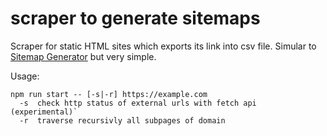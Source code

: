 # scraper to generate sitemaps

Scraper for static HTML sites which exports its link into csv file. Simular to [Sitemap Generator](https://www.mysitemapgenerator.com/) but very simple.

Usage: 

```
npm run start -- [-s|-r] https://example.com
  -s  check http status of external urls with fetch api (experimental)`
  -r  traverse recursivly all subpages of domain
```